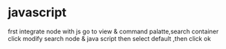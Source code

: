 # javascript
frst integrate node with js 
go to view & command palatte,search container
click modify 
search node & java script then select default ,then click ok